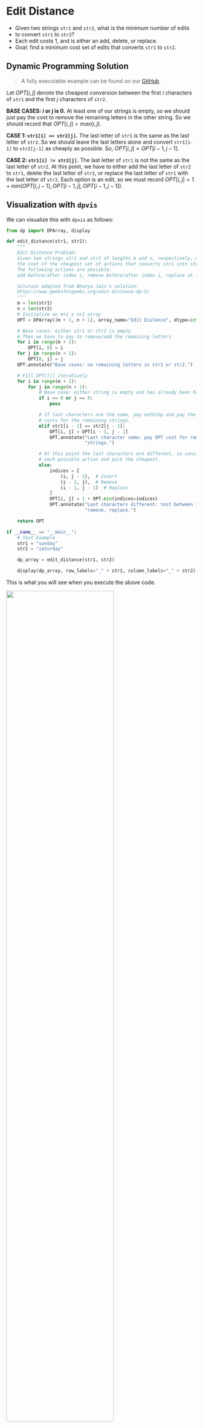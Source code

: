 # Edit Distance

- Given two strings `str1` and `str2`, what is the minimum number of edits
- to convert `str1` to `str2`?
- Each edit costs 1, and is either an add, delete, or replace.
- Goal: find a minimum cost set of edits that converts `str1` to `str2`.

## Dynamic Programming Solution

> A fully executable example can be found on our [GitHub](https://github.com/itsdawei/dpvis/tree/main/demos/edit_distance_2d.py).

Let $OPT[i, j]$ denote the cheapest conversion between the first $i$ characters of `str1`
and the first $j$ characters of `str2`.

**BASE CASES: $i$ or $j$ is $0$.** At least one of our strings is empty, 
so we should just pay the cost to remove the remaining letters in the other string. So
we should record that $OPT[i, j] = max(i, j)$.

**CASE 1: `str1[i] == str2[j]`.** The last letter of `str1` is the same as
the last letter of `str2`. So we should leave the last letters alone and convert
`str1[i-1]` to `str2[j-1]` as cheaply as possible. So, $OPT[i, j] = OPT[i-1, j-1]$.

**CASE 2: `str1[i] != str2[j]`.** The last letter of `str1` is not the same as
the last letter of `str2`. At this point, we have to either add the last letter of 
`str2` to `str1`, delete the last letter of `str1`, or replace the last letter of 
`str1` with the last letter of `str2`. Each option is an edit, so we must record
$OPT[i, j] = 1 + min(OPT[i, j - 1], OPT[i - 1, j], OPT[i - 1, j - 1])$.

## Visualization with `dpvis`

We can visualize this with `dpvis` as follows:

```python linenums="1"  hl_lines="1 17 60-62"
from dp import DPArray, display

def edit_distance(str1, str2):
    """
    Edit Distance Problem:
    Given two strings str1 and str2 of lengths m and n, respectively, what is 
    the cost of the cheapest set of actions that converts str1 into str2. 
    The following actions are possible:
    add before/after index i, remove before/after index i, replace at index i

    Solution adapted from Bhavya Jain's solution:
    https://www.geeksforgeeks.org/edit-distance-dp-5/
    """
    m = len(str1)
    n = len(str2)
    # Initialize an m+1 x n+1 array
    OPT = DPArray((m + 1, n + 1), array_name="Edit Distance", dtype=int)

    # Base cases: either str1 or str2 is empty
    # Then we have to pay to remove/add the remaining letters
    for i in range(m + 1):
        OPT[i, 0] = i
    for j in range(n + 1):
        OPT[0, j] = j
    OPT.annotate("Base cases: no remaining letters in str1 or str2.")

    # Fill OPT[][] iteratively
    for i in range(m + 1):
        for j in range(n + 1):
            # Base case: either string is empty and has already been handled.
            if i == 0 or j == 0:
                pass

            # If last characters are the same, pay nothing and pay the optimal
            # costs for the remaining strings.
            elif str1[i - 1] == str2[j - 1]:
                OPT[i, j] = OPT[i - 1, j - 1]
                OPT.annotate("Last character same: pay OPT cost for remaining "
                             "strings.")

            # At this point the last characters are different, so consider
            # each possible action and pick the cheapest.
            else:
                indices = [
                    (i, j - 1),  # Insert
                    (i - 1, j),  # Remove
                    (i - 1, j - 1)  # Replace
                ]
                OPT[i, j] = 1 + OPT.min(indices=indices)
                OPT.annotate("Last characters different: test between insert, "
                             "remove, replace.")

    return OPT

if __name__ == "__main__":
    # Test Example
    str1 = "sunday"
    str2 = "saturday"

    dp_array = edit_distance(str1, str2)

    display(dp_array, row_labels="_" + str1, column_labels="_" + str2)
```

This is what you will see when you execute the above code.

<img src="../images/edit_distance_empty.png" width="75%"/>

On the top of the page is a slider to control what timestep is being
visualized. The slider can be used to show different timesteps by clicking and
dragging or using the <span
style="color:white;background-color:black">PLAY</span> and <span
style="color:white;background-color:black">STOP</span> buttons. Below the
slider is a visualization presenting the elements of the array on the current
timestep. The zeroth timestep shows the base cases (when one of the strings is
completely empty).

Try dragging the slider to timestep 5.

<img src="../images/edit_distance_partial.png" width="75%"/>

Now the visual shows that we're comparing `"s"` from `str1` to `"satur"` from 
`str2`. Since the last letters of the partial strings are not equal in this 
iteration, we pay one and choose between removing a letter from `str1`, 
removing a letter from `str2` or replacing a the last letter of `str1` 
with `str2`. In this case, removing the last letter of `str2` is the 
cheapest option with a cost of 3, so we pay 1 to delete the last letter of 
`str2` and then we can pay 3 more to convert from there onwards (HELP ME).